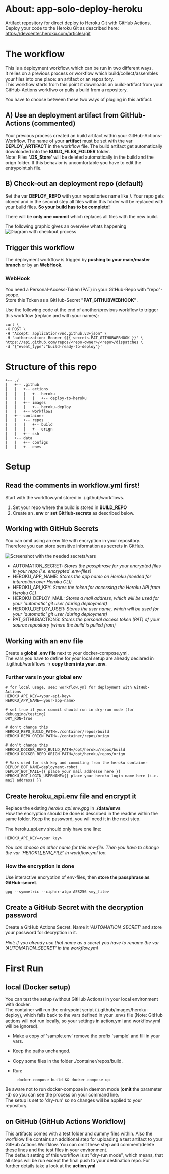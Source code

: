 # About: app-solo-deploy-heroku  
Artifact repository for direct deploy to Heroku Git with GitHub Actions.  
Deploy your code to the Heroku Git as described here: https://devcenter.heroku.com/articles/git  

# The workflow  
This is a deployment workflow, which can be run in two different ways.  
It relies on a previous process or workflow which build/collect/assembles your files into one place: an artifact or an repository.  
This workflow starts from this point it downloads an build-artifact from your GitHub-Actions workflwo or pulls a build from a repository.  

You have to choose between these two ways of pluging in this artifact.  

## A) __Use an deployment artifact__ from GitHub-Actions (commented)  
Your previous process created an build artifact within your GitHub-Actions-Workflow. The name of your __artifact__ must be set with the var __DEPLOY_ARTIFACT__ in the workflow file. The build artifact get automatically downloaded into the __BUILD_FILES_FOLDER__ folder.  
Note: Files __'.DS_Store'__ will be deleted automatically in the build and the orign folder. If this behavior is uncomfortable you have to edit the entrypoint.sh file.  

## B) __Check-out an deployment repo__ (default)
Set the var __DEPLOY_REPO__ with your repositories name like <owner>/<repo>. 
Your repo gets cloned and in the second step all files within this folder will be replaced with your build files. __So your build has to be complete!__  

There will be __only one commit__ which replaces all files with the new build.  

The following graphic gives an overwiev whats happening
![Diagram with checkout process](./documentation/Deployment-Process.png)

## Trigger this workflow    
The deployment workflow is trigged by __pushing to your main/master branch__ or by an __WebHook__.  

### WebHook  
You need a Personal-Access-Token (PAT) in your GitHub-Repo with "repo"-scope.  
Store this Token as a GitHub-Secret __"PAT_GITHUBWEBHOOK"__.  

Use the following code at the end of another/previous workflow to trigger this workflow (replace <repo-owner> and <repo> with your names):  

    curl \
    -X POST \
    -H "Accept: application/vnd.github.v3+json" \
    -H 'authorization: Bearer ${{ secrets.PAT_GITHUBWEBHOOK }}' \
    https://api.github.com/repos/<repo-owner>/<repo>/dispatches \
    -d '{"event_type":"build-ready-to-deploy"}'

# Structure of this repo

    +-- ./
    |   +-- .github
    |   |   +-- actions
    |   |   |   +-- heroku
    |   |   |   |   +-- deploy-to-heroku
    |   |   +-- images
    |   |   |   +-- heroku-deploy  
    |   |   +-- workflows
    |   +-- container
    |   |   +-- repos
    |   |   |   +-- build
    |   |   |   +-- orign
    |   |   +-- ssh
    |   +-- data  
    |   |   +-- configs
    |   |   +-- envs  

# Setup  
## Read the comments in workflow.yml first!  
Start with the workflow.yml stored in ./.github/workflows.  

1) Set your repo where the build is stored in __BUILD_REPO__  
2) Create an __.env__ or __set GitHub-secrets__ as described below.  

## Working with GitHub Secrets  
You can omit using an env file with encryption in your repository.  
Therefore you can store sensitive information as secrets in GitHub.  

![Screenshot with the needed secrets/vars](./documentation/screenshot_github_secrets.png)

* AUTOMATION_SECRET: _Stores the passphrase for your encrypted files in your repo (i.e. encrypted .env-files)_
* HEROKU_APP_NAME: _Stores the app name on Heroku (needed for interaction over Heroku CLI)_
* HEROKU_API_KEY: _Stores the token for accessing the Heroku API from Heroku CLI_  
* HEROKU_DEPLOY_MAIL: _Stores a mail address, which will be used for your 'automatic' git user (during deployment)_
* HEROKU_DEPLOY_USER: _Stores the user name, which will be used for your 'automatic' git user (during deployment)_
* PAT_GITHUBACTIONS: _Stores the personal access token (PAT) of your source repository (where the build is pulled from)_


## Working with an env file  
Create a __global .env file__ next to your docker-compose.yml.  
The vars you have to define for your local setup are already declared in ./.github/workflows -> __copy them into your .env__.  

### Further vars in your global env  

    # for local usage, see: workflow.yml for deployment with GitHub-Actions
    HEROKU_API_KEY=<your-api-key>
    HEROKU_APP_NAME=<your-app-name>
    
    # set true if your commit should run in dry-run mode (for debugging/testing)
    DRY_RUN=true

    # don't change this
    HEROKU_REPO_BUILD_PATH=./container/repos/build
    HEROKU_REPO_ORIGN_PATH=./container/repos/orign

    # don't change this
    HEROKU_DOCKER_REPO_BUILD_PATH=/opt/heroku/repos/build
    HEROKU_DOCKER_REPO_ORIGN_PATH=/opt/heroku/repos/orign

    # Vars used for ssh key and commiting from the heroku container
    DEPLOY_BOT_NAME=deployment-robot
    DEPLOY_BOT_MAIL={{ place your mail addresse here }}
    HEROKU_BOT_LOGIN_USERNAME={{ place your heroko login name here (i.e. mail address) }}

## Create heroku_api.env file and encrypt it  
Replace the existing _heroku_api.env.gpg_ in __./data/envs__  
How the encryption should be done is described in the readme within the same folder. 
Keep the password, you will need it in the next step.

The heroku_api.env should only have one line:  

    HEROKU_API_KEY=<your key>

_You can choose an other name for this env-file. Then you have to change the var 'HEROKU_ENV_FILE' in workflow.yml too._  

### How the encryption is done  
Use interactive encryption of env-files, then __store the passphrase as GitHub-secret__. 

    gpg --symmetric --cipher-algo AES256 <my_file>    

## Create a GitHub Secret with the decryption password  
Create a GitHub Actions Secret. Name it _'AUTOMATION_SECRET'_ and store your password for decryption in it. 

_Hint: if you already use that name as a secret you have to rename the var 'AUTOMATION_SECRET' in the workflow.yml_  

# First Run  
## local (Docker setup)  
You can test the setup (without GitHub Actions) in your local environment with docker.  
The container will run the entrypoint script (./.github/images/heroku-deploy), which falls back to the vars defined in your .envs file (Note: GitHub actions will not run locally, so your settings in action.yml and workflow.yml will be ignored).  
* Make a copy of 'sample.env' remove the prefix 'sample' and fill in your vars.  
* Keep the paths unchanged. 
* Copy some files in the folder ./container/repos/build.  
* Run: 

        docker-compose build && docker-compose up  

Be aware not to run docker-compose in daemon mode (__omit__ the parameter -d) so you can see the process on your command line.  
The setup is set to 'dry-run' so no changes will be applied to your repository.  

## on GitHub (GitHub Actions Workflow)  
This artifacts comes with a test folder and dummy files within. Also the worfklow file contains an additional step for uploading a test artifact to your GitHub Actions Worfklow. You can omit these step and comment/delete these lines and the test files in your environment.  
The default setting of this workflow is at "dry-run mode", which means, that all steps will be run except the final push to your destination repo. For further details take a look at the __action.yml__